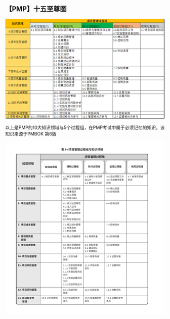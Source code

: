 ## 【PMP】十五至尊图

![](/img/832918-20190228172820509-847271271.png)

以上是PMP的10大知识领域与5个过程组，在PMP考试中属于必须记忆的知识，该知识来源于PMBOK 第6版

![](/img/20190830141935.png)

